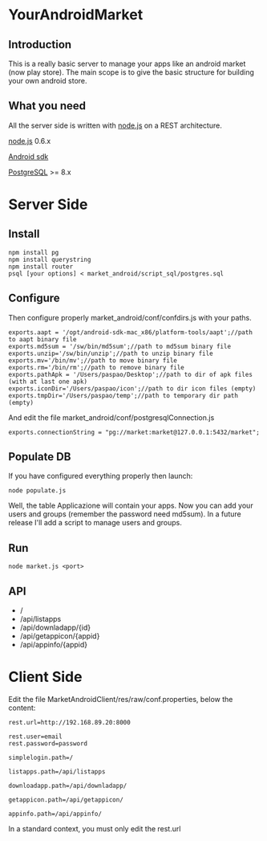 YourAndroidMarket
=================

Introduction
------------

This is a really basic server to manage your apps like an android market (now play store). The main scope is to give the basic structure for building your own android store.

What you need
-------------
All the server side is written with [node.js][] on a REST architecture.


[node.js][] 0.6.x

[Android sdk][]

[PostgreSQL][] >= 8.x

Server Side
===========

Install
-------

	npm install pg
	npm install querystring
	npm install router
	psql [your options] < market_android/script_sql/postgres.sql

Configure
---------

Then configure properly market_android/conf/confdirs.js with your paths.

	exports.aapt = '/opt/android-sdk-mac_x86/platform-tools/aapt';//path to aapt binary file
	exports.md5sum = '/sw/bin/md5sum';//path to md5sum binary file
	exports.unzip='/sw/bin/unzip';//path to unzip binary file
	exports.mv='/bin/mv';//path to move binary file
	exports.rm='/bin/rm';//path to remove binary file
	exports.pathApk = '/Users/paspao/Desktop';//path to dir of apk files (with at last one apk)
	exports.iconDir='/Users/paspao/icon';//path to dir icon files (empty)
	exports.tmpDir='/Users/paspao/temp';//path to temporary dir path (empty)

And edit the file market_android/conf/postgresqlConnection.js

	exports.connectionString = "pg://market:market@127.0.0.1:5432/market";

Populate DB
-----------
If you have configured everything properly then launch:

	node populate.js

Well, the table Applicazione will contain your apps. Now you can add your users and groups (remember the password need md5sum). In a future release I'll add a script to manage users and groups.

Run
---

	node market.js <port>

API
---
* /
* /api/listapps
* /api/downladapp/{id}
* /api/getappicon/{appid}
* /api/appinfo/{appid}

Client Side
===========

Edit the file MarketAndroidClient/res/raw/conf.properties, below the content:

	rest.url=http://192.168.89.20:8000

	rest.user=email
	rest.password=password

	simplelogin.path=/

	listapps.path=/api/listapps

	downloadapp.path=/api/downladapp/

	getappicon.path=/api/getappicon/

	appinfo.path=/api/appinfo/

In a standard context, you must only edit the rest.url


[node.js]: http://nodejs.org/
[Android sdk]: http://developer.android.com/sdk/index.html
[PostgreSQL]: http://www.postgresql.org/download/
